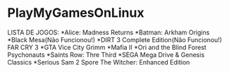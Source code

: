 # PlayMyGamesOnLinux
LISTA DE JOGOS:
*Alice: Madness Returns
*Batman: Arkham Origins
*Black Mesa(Não Funcionou!)
*DIRT 3 Complete Edition(Não Funcionou!)
FAR CRY 3
*GTA Vice City
Grimm
*Mafia II
*Ori and the Blind Forest
Psychonauts
*Saints Row: Thre Third
*SEGA Mega Drive & Genesis Classics
*Serious Sam 2
Spore
The Witcher: Enhanced Edition

